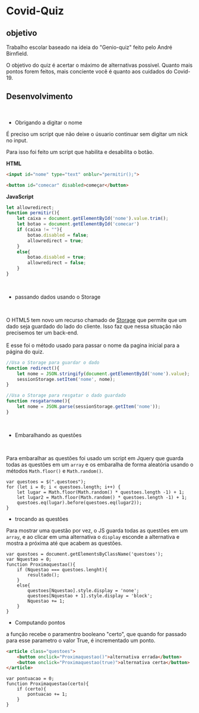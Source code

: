 # Covid-Quiz
 
## objetivo

Trabalho escolar baseado na ideia do "Genio-quiz" feito pelo André Birnfield.

O objetivo do quiz é acertar o máximo de alternativas possivel. Quanto mais pontos forem feitos, mais conciente você é quanto aos cuidados do Covid-19.

## Desenvolvimento

<br>

* Obrigando a digitar o nome


É preciso um script que não deixe o úsuario continuar sem digitar um nick no input.

Para isso foi feito um script que habilita e desabilita o botão.

**HTML**
```html
<input id="nome" type="text" onblur="permitir();">

<button id="comecar" disabled>começar</button>
```

**JavaScript**
```js
let allowredirect;
function permitir(){
    let caixa = document.getElementById('nome').value.trim();
    let botao = document.getElementById('comecar')
    if (caixa != ""){
        botao.disabled = false;
        allowredirect = true;
    }
    else{
        botao.disabled = true;
        allowredirect = false;
    }
}
```

<br>

* passando dados usando o Storage

<br>

O HTML5 tem novo um recurso chamado de [Storage](https://www.html5rocks.com/en/features/storage) que permite que um dado seja guardado do lado do cliente. Isso faz que nessa situação não precisemos ter um back-end.<br><br>
E esse foi o método usado para passar o nome da pagina inicial para a página do quiz.

```js
//Usa o Storage para guardar o dado
function redirect(){
    let nome = JSON.stringify(document.getElementById('nome').value);
    sessionStorage.setItem('nome', nome);
}

//Usa o Storage para resgatar o dado guardado
function resgatarnome(){
    let nome = JSON.parse(sessionStorage.getItem('nome'));
}
```

<br>

* Embaralhando as questões

<br>


Para embaralhar as questões foi usado um script em Jquery que guarda todas as questões em um `array` e os embaralha de forma aleatória usando o métodos `Math.floor()` e `Math.random()`.

```JS
var questoes = $(".questoes");
for (let i = 0; i < questoes.length; i++) {
    let lugar = Math.floor(Math.random() * questoes.length -1) + 1;
    let lugar2 = Math.floor(Math.random() * questoes.length -1) + 1;
    questoes.eq(lugar).before(questoes.eq(lugar2));
}
```

* trocando as questões

Para mostrar uma questão por vez, o JS guarda todas as questões em um `array`, e ao clicar em uma alternativa o `display` esconde a alternativa e mostra a próxima até que acabem as questões.

```JS
var questoes = document.getElementsByClassName('questoes');
var Nquestao = 0;
function Proximaquestao(){
    if (Nquestao === questoes.lenght){
        resultado();
    }
    else{
        questoes[Nquestao].style.display = 'none';
        questoes[Nquestao + 1].style.display = 'block';
        Nquestao += 1;
    }
}
```

* Computando pontos

a função recebe o paramentro booleano "certo", que quando for passado para esse parametro o valor True, é incrementado um ponto.

```HTML
<article class="questoes">
    <button onclick="Proximaquestao()">alternativa errada</button>
    <button onclick="Proximaquestao(true)">alternativa certa</button>
</article>
```

```JS
var pontuacao = 0;
function Proximaquestao(certo){
    if (certo){
        pontuacao += 1;
    }
}
```
